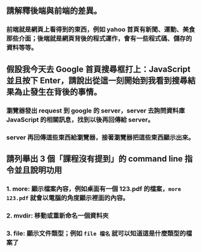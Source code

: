 ## 請解釋後端與前端的差異。

### 前端就是網頁上看得到的東西，例如 yahoo 首頁有新聞、運動、美食那些介面；後端就是網頁背後的程式運作，會有一些程式碼、儲存的資料等等。

## 假設我今天去 Google 首頁搜尋框打上：JavaScript 並且按下 Enter，請說出從這一刻開始到我看到搜尋結果為止發生在背後的事情。

### 瀏覽器發出 request 到 google 的 server，server 去詢問資料庫 JavaScript 的相關訊息，找到以後再回傳給 server。
### server 再回傳這些東西給瀏覽器，接著瀏覽器把這些東西顯示出來。



## 請列舉出 3 個「課程沒有提到」的 command line 指令並且說明功用

### 1. more: 顯示檔案內容，例如桌面有一個 123.pdf 的檔案，`more 123.pdf` 就會以電腦的角度顯示裡面的內容。

### 2. mvdir: 移動或重新命名一個資料夾

### 3. file: 顯示文件類型；例如 `file 檔名` 就可以知道這是什麼類型的檔案了
